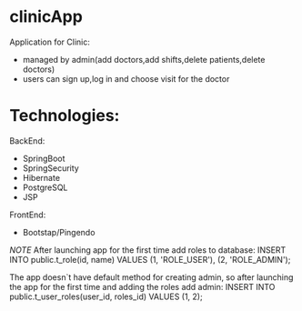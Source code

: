 # clinicApp
Application for Clinic: 

- managed by admin(add doctors,add shifts,delete patients,delete doctors)
- users can sign up,log in and choose visit for the doctor


# Technologies:
BackEnd:
- SpringBoot
- SpringSecurity
- Hibernate
- PostgreSQL
- JSP


FrontEnd:
- Bootstap/Pingendo


*NOTE*
After launching app for the first time add roles to database:
INSERT INTO public.t_role(id, name)
  VALUES (1, 'ROLE_USER'), (2, 'ROLE_ADMIN'); 


The app doesn`t have default method for creating admin, so after launching the app for the first time and adding the roles add admin:
INSERT INTO public.t_user_roles(user_id, roles_id)
  VALUES (1, 2);

